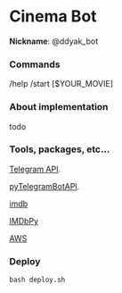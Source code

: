 # Cinema Bot


**Nickname**: @ddyak\_bot


### Commands

/help 
/start
[$YOUR\_MOVIE]


### About implementation

todo


### Tools, packages, etc...

[Telegram API](https://core.telegram.org/bots/api).


[pyTelegramBotAPI](https://github.com/eternnoir/pyTelegramBotAPI).


[imdb](https://www.imdb.com/interfaces/)


[IMDbPy](https://lalalala.la)


[AWS](https://aws.amazon.com/free/faqs/)



### Deploy

```
bash deploy.sh
```
